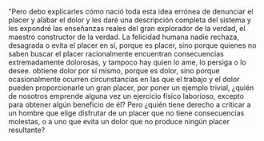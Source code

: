 "Pero debo explicarles cómo nació toda esta idea errónea
de denunciar el placer y alabar el dolor y les daré una
descripción completa del sistema y les expondré las enseñanzas
reales del gran explorador de la verdad, el maestro constructor
de la verdad. La felicidad humana nadie rechaza, desagrada o evita
el placer en sí, porque es placer, sino porque quienes no saben
buscar el placer racionalmente encuentran consecuencias
extremadamente dolorosas, y tampoco hay quien lo ame, lo persiga
o lo desee. obtiene dolor por sí mismo, porque es dolor, sino
porque ocasionalmente ocurren circunstancias en las que el trabajo
y el dolor pueden proporcionarle un gran placer, por poner un
ejemplo trivial, ¿quién de nosotros emprende alguna vez un
ejercicio físico laborioso, excepto para obtener algún beneficio
de él? Pero ¿quién tiene derecho a criticar a un hombre que
elige disfrutar de un placer que no tiene consecuencias molestas,
o a uno que evita un dolor que no produce ningún placer resultante?
